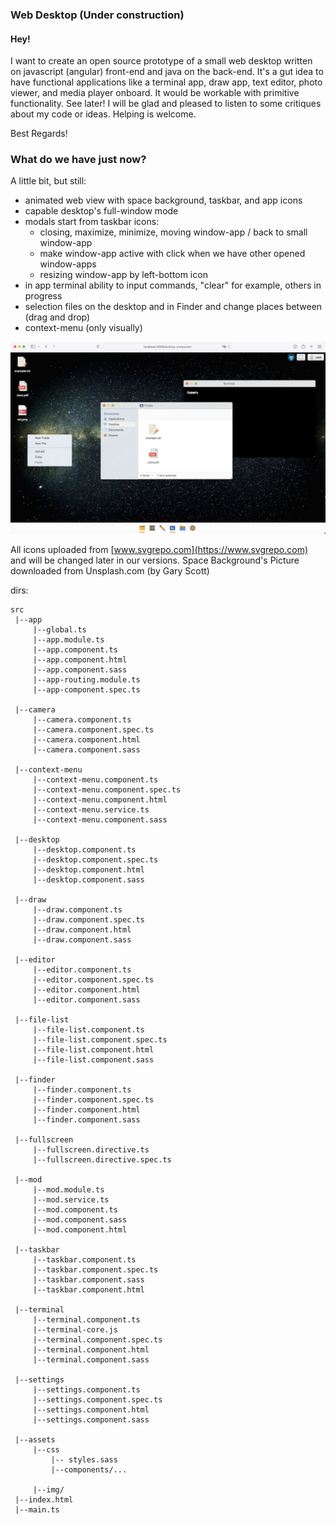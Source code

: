 ### Web Desktop (Under construction)

#### Hey! 

I want to create an open source prototype of a small web desktop written on javascript (angular) front-end and java on the back-end. It's a gut idea to have functional applications like a terminal app, draw app, text editor, photo viewer, and media player onboard. It would be workable with primitive functionality. See later!
I will be glad and pleased to listen to some critiques about my code or ideas. Helping is welcome.

Best Regards!

### **What do we have just now?** 

A little bit, but still:
- animated web view with space background, taskbar, and app icons
- capable desktop's full-window mode
- modals start from taskbar icons:
	- closing, maximize, minimize, moving window-app / back to small window-app
	- make window-app active with click when we have other opened window-apps
	- resizing window-app by left-bottom icon
- in app terminal ability to input commands, "clear" for example, others in progress
- selection files on the desktop and in Finder and change places between (drag and drop)
- context-menu (only visually)

![web desktop screenshot](./assets/screenshot16092022.png)

All icons uploaded from [www.svgrepo.com](https://www.svgrepo.com) and will be changed later in our versions.
Space Background's Picture downloaded from Unsplash.com (by Gary Scott)

dirs:
```
src
 |--app
	 |--global.ts
	 |--app.module.ts
	 |--app.component.ts
	 |--app.component.html
	 |--app.component.sass
	 |--app-routing.module.ts
	 |--app-component.spec.ts

 |--camera
     |--camera.component.ts
	 |--camera.component.spec.ts
	 |--camera.component.html
	 |--camera.component.sass

 |--context-menu
     |--context-menu.component.ts
	 |--context-menu.component.spec.ts
	 |--context-menu.component.html
	 |--context-menu.service.ts
	 |--context-menu.component.sass

 |--desktop
	 |--desktop.component.ts
	 |--desktop.component.spec.ts
	 |--desktop.component.html
	 |--desktop.component.sass

 |--draw
     |--draw.component.ts
	 |--draw.component.spec.ts
	 |--draw.component.html
	 |--draw.component.sass

 |--editor
     |--editor.component.ts
	 |--editor.component.spec.ts
	 |--editor.component.html
	 |--editor.component.sass
  
 |--file-list
     |--file-list.component.ts
	 |--file-list.component.spec.ts
	 |--file-list.component.html
	 |--file-list.component.sass

 |--finder
     |--finder.component.ts
	 |--finder.component.spec.ts
	 |--finder.component.html
	 |--finder.component.sass

 |--fullscreen
	 |--fullscreen.directive.ts
	 |--fullscreen.directive.spec.ts

 |--mod
	 |--mod.module.ts
	 |--mod.service.ts
	 |--mod.component.ts
	 |--mod.component.sass
	 |--mod.component.html

 |--taskbar
	 |--taskbar.component.ts
	 |--taskbar.component.spec.ts
	 |--taskbar.component.sass
	 |--taskbar.component.html

 |--terminal
     |--terminal.component.ts
	 |--terminal-core.js
	 |--terminal.component.spec.ts
	 |--terminal.component.html
	 |--terminal.component.sass

 |--settings
     |--settings.component.ts
	 |--settings.component.spec.ts
	 |--settings.component.html
	 |--settings.component.sass

 |--assets
	 |--css
	 	 |-- styles.sass
		 |--components/...

	 |--img/
 |--index.html
 |--main.ts
```